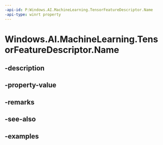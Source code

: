 ```yaml
---
-api-id: P:Windows.AI.MachineLearning.TensorFeatureDescriptor.Name
-api-type: winrt property
---
```


<!-- Property syntax.
public string Name { get; }
-->

# Windows.AI.MachineLearning.TensorFeatureDescriptor.Name

## -description

## -property-value

## -remarks

## -see-also

## -examples

